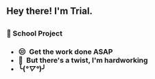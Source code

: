 <h2>Hey there! I'm Trial.<h2>

<h3>🏫 School Project<h3>

- 😒&nbsp; Get the work done ASAP
- 💪&nbsp; But there's a twist, I'm hardworking
- ╰(*°▽°*)╯